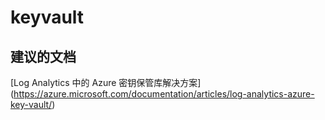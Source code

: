 
<properties
    pageTitle="keyvault"
    description="与密钥保管库相关的问题"
    service="microsoft.operationalinsights"
    resource="operationalinsightsaccounts"
    authors="adoylemsft"
    displayorder=""
    selfHelpType="generic"
    supportTopicIds="32536492"
    resourceTags=""
    productPesIds="15725"
    cloudEnvironments="public, Blackforest, Fairfax"
/>


# <a name="keyvault"></a>keyvault


## <a name="recommended-documents"></a>**建议的文档**
[Log Analytics 中的 Azure 密钥保管库解决方案] (https://azure.microsoft.com/documentation/articles/log-analytics-azure-key-vault/)


<!--HONumber=Nov16_HO2-->


